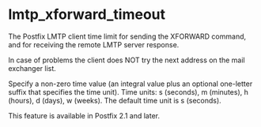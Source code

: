 # lmtp_xforward_timeout 


The Postfix LMTP client time limit for sending the XFORWARD command,
and for receiving the remote LMTP server response.



In case of problems the client does NOT try the next address on
the mail exchanger list.


 Specify a non-zero time value (an integral value plus an optional
one-letter suffix that specifies the time unit).  Time units: s
(seconds), m (minutes), h (hours), d (days), w (weeks).
The default time unit is s (seconds).  


This feature is available in Postfix 2.1 and later.



